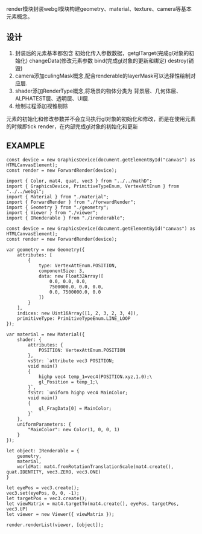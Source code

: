 
render模块封装webgl模块构建geometry、material、texture、camera等基本元素概念。

## 设计
1. 封装后的元素基本都包含 初始化传入参数数据，getglTarget(完成gl对象的初始化) changeData(修改元素参数 bind(完成gl对象的更新和绑定) destroy(销毁)
2. camera添加culingMask概念,配合renderable的layerMask可以选择性绘制对应层.
3. shader添加RenderType概念,将场景的物体分类为 背景层、几何体层、ALPHATEST层、透明层、UI层.
4. 绘制过程添加视锥剔除

元素的初始化和修改参数并不会立马执行gl对象的初始化和修改，而是在使用元素的时候即tick render，在内部完成gl对象的初始化和更新

## EXAMPLE
```
const device = new GraphicsDevice(document.getElementById("canvas") as HTMLCanvasElement);
const render = new ForwardRender(device);

import { Color, mat4, quat, vec3 } from "../../mathD";
import { GraphicsDevice, PrimitiveTypeEnum, VertexAttEnum } from "../../webgl";
import { Material } from "./material";
import { ForwardRender } from "./forwardRender";
import { Geometry } from "./geometry";
import { Viewer } from "./viewer";
import { IRenderable } from "./irenderable";

const device = new GraphicsDevice(document.getElementById("canvas") as HTMLCanvasElement);
const render = new ForwardRender(device);

var geometry = new Geometry({
    attributes: [
        {
            type: VertexAttEnum.POSITION,
            componentSize: 3,
            data: new Float32Array([
                0.0, 0.0, 0.0,
                7500000.0, 0.0, 0.0,
                0.0, 7500000.0, 0.0
            ])
        }
    ],
    indices: new Uint16Array([1, 2, 3, 2, 3, 4]),
    primitiveType: PrimitiveTypeEnum.LINE_LOOP
});

var material = new Material({
    shader: {
        attributes: {
            POSITION: VertexAttEnum.POSITION
        },
        vsStr: `attribute vec3 POSITION;
        void main()
        {
            highp vec4 temp_1=vec4(POSITION.xyz,1.0);\
            gl_Position = temp_1;\
        }`,
        fsStr: `uniform highp vec4 MainColor;
        void main()
        {
            gl_FragData[0] = MainColor;
        }`
    },
    uniformParameters: {
        "MainColor": new Color(1, 0, 0, 1)
    }
});

let object: IRenderable = {
    geometry,
    material,
    worldMat: mat4.fromRotationTranslationScale(mat4.create(), quat.IDENTITY, vec3.ZERO, vec3.ONE)
}

let eyePos = vec3.create();
vec3.set(eyePos, 0, 0, -1);
let targetPos = vec3.create();
let viewMatrix = mat4.targetTo(mat4.create(), eyePos, targetPos, vec3.UP)
let viewer = new Viewer({ viewMatrix });

render.renderList(viewer, [object]);
```